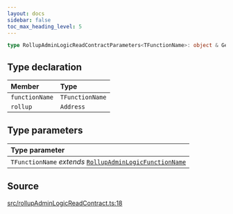 ```yaml
---
layout: docs
sidebar: false
toc_max_heading_level: 5
---
```


```ts
type RollupAdminLogicReadContractParameters<TFunctionName>: object & GetFunctionArgs<RollupAdminLogicAbi, TFunctionName>;
```

## Type declaration

| Member         | Type            |
| :------------- | :-------------- |
| `functionName` | `TFunctionName` |
| `rollup`       | `Address`       |

## Type parameters

| Type parameter                                                                              |
| :------------------------------------------------------------------------------------------ |
| `TFunctionName` _extends_ [`RollupAdminLogicFunctionName`](RollupAdminLogicFunctionName.md) |

## Source

[src/rollupAdminLogicReadContract.ts:18](https://github.com/OffchainLabs/arbitrum-orbit-sdk/blob/9d5595a042e42f7d6b9af10a84816c98ea30f330/src/rollupAdminLogicReadContract.ts#L18)
